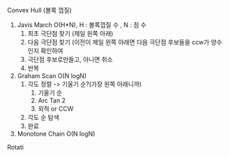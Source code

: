Convex Hull (볼록 껍질)
1. Javis March O(H*N), H : 볼록껍질 수 , N : 점 수
    1. 최초 극단점 찾기 (제일 왼쪽 아래)
    2. 다음 극단점 찾기 (이전이 제일 왼쪽 아래면 다음 극단점 후보들을 ccw가 양수인지 확인하여
    3. 극단점 후보로만들고, 아니면 취소
    3. 반복
2. Graham Scan O(N logN)
    1. 각도 정렬 -> 기울기 순?(가장 왼쪽 아래니까)
        1. 기울기 순
        2. Arc Tan 2
        3. 외적 or CCW
    2. 각도 순 탐색
    3. 완료
3. Monotone Chain O(N logN)

Rotati